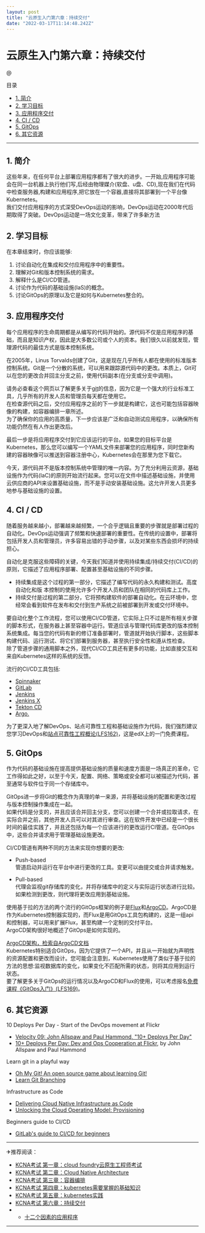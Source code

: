 ```yaml
---
layout: post
title: "云原生入门第六章：持续交付"
date: "2022-03-17T11:14:48.242Z"
---
```

云原生入门第六章：持续交付
=============

@

目录

*   [1\. 简介](#1-简介)
*   [2\. 学习目标](#2-学习目标)
*   [3\. 应用程序交付](#3-应用程序交付)
*   [4\. CI / CD](#4-ci--cd)
*   [5\. GitOps](#5-gitops)
*   [6\. 其它资源](#6-其它资源)

* * *

1\. 简介
------

这些年来，在任何平台上部署应用程序都有了很大的进步。一开始,应用程序可能会在同一台机器上执行他们写,后经由物理媒介(软盘、u盘、CD),现在我们在代码中检查服务器,构建和应用程序,把它放在一个容器,直接将其部署到一个平台像Kubernetes。  
我们交付应用程序的方式深受DevOps运动的影响，DevOps运动在2000年代后期取得了突破。DevOps运动是一场文化变革，带来了许多新方法

2\. 学习目标
--------

在本章结束时，你应该能够:

1.  讨论自动化在集成和交付应用程序中的重要性。
2.  理解对Git和版本控制系统的需求。
3.  解释什么是CI/CD管道。
4.  讨论作为代码的基础设施(IaS)的概念。
5.  讨论GitOps的原理以及它是如何与Kubernetes整合的。

3\. 应用程序交付
----------

每个应用程序的生命周期都是从编写的代码开始的。源代码不仅是应用程序的基础，而且是知识产权，因此是大多数公司或个人的资本。我们很久以前就发现，管理源代码的最佳方式是版本控制系统。

在2005年，Linus Torvalds创建了Git，这是现在几乎所有人都在使用的标准版本控制系统。Git是一个分散的系统，可以用来跟踪源代码中的更改。本质上，Git可以在您的更改合并回主分支之前，使用代码副本(在分支或分支中调用)。

请务必查看这个网页以了解更多关于[git](https://git-scm.com/)的信息，因为它是一个强大的行业标准工具，几乎所有的开发人员和管理员每天都在使用它。  
在检查源代码之后，交付应用程序之前的下一步就是构建它，这也可能包括容器映像的构建，如容器编排一章所述。  
为了确保你的应用的高质量，下一步应该是广泛和自动测试应用程序，以确保所有功能仍然在有人作出更改后。

最后一步是将应用程序交付到它应该运行的平台。如果您的目标平台是Kubernetes，那么您可以编写一个YAML文件来部署您的应用程序，同时您新构建的容器映像可以推送到容器注册中心，Kubernetes会在那里为您下载它。

今天，源代码并不是版本控制系统中管理的唯一内容。为了充分利用云资源，基础设施作为代码(IaC)的原则开始流行起来。您可以在文件中描述基础设施，并使用云供应商的API来设置基础设施，而不是手动安装基础设施。这允许开发人员更多地参与基础设施的设置。

4\. CI / CD
-----------

随着服务越来越小，部署越来越频繁，一个合乎逻辑且重要的步骤就是部署过程的自动化。DevOps运动强调了频繁和快速部署的重要性。在传统的设置中，部署将包括开发人员和管理员，许多容易出错的手动步骤，以及对某些东西会损坏的持续担心。

自动化是克服这些障碍的关键，今天我们知道并使用持续集成/持续交付(CI/CD)的原则，它描述了应用程序部署、配置甚至基础设施的不同步骤。

*   持续集成是这个过程的第一部分，它描述了编写代码的永久构建和测试。高度自动化和版 本控制的使用允许多个开发人员和团队在相同的代码库上工作。
*   持续交付是过程的第二部分，它将预构建软件的部署自动化。在云环境中，您经常会看到软件在发布和交付到生产系统之前被部署到开发或交付环境中。

要自动化整个工作流程，您可以使用CI/CD管道，它实际上只不过是所有相关步骤的脚本形式，在服务器上甚至容器中运行。管道应该与管理代码库更改的版本控制系统集成。每当您的代码有新的修订准备部署时，管道就开始执行脚本，这些脚本构建代码、运行测试、将它们部署到服务器，甚至执行安全性和遵从性检查。  
除了管道步骤的通用脚本之外，现代CI/CD工具还有更多的功能，比如直接交互和来自Kubernetes这样的系统的反馈。

流行的CI/CD工具包括:

*   [Spinnaker](https://spinnaker.io/)
*   [GitLab](https://about.gitlab.com/)
*   [Jenkins](https://www.jenkins.io/)
*   [Jenkins X](https://jenkins-x.io/)
*   [Tekton CD](https://github.com/tektoncd/pipeline)
*   [Argo.](https://argoproj.github.io/)

为了更深入地了解DevOps、站点可靠性工程和基础设施作为代码，我们强烈建议您学习DevOps和[站点可靠性工程概论(LFS162)](https://training.linuxfoundation.org/training/introduction-to-devops)，这是edX上的一门免费课程。

5\. GitOps
----------

作为代码的基础设施在提高提供基础设施的质量和速度方面是一场真正的革命，它工作得如此之好，以至于今天，配置、网络、策略或安全都可以被描述为代码，甚至通常与软件位于同一个存储库中。

GitOps进一步将Git的概念作为真理的单一来源，并将基础设施的配置和更改过程与版本控制操作集成在一起。  
如果代码是分支的，并且应该合并回主分支，您可以创建一个合并或拉取请求，在实际合并之前，其他开发人员可以对其进行审查。这在软件开发中已经是一个很长时间的最佳实践了，并且还包括为每一个应该进行的更改运行CI管道。在GitOps中，这些合并请求用于管理基础设施更改。

CI/CD管道有两种不同的方法来实现你想要的更改:

*   Push-based  
    管道启动并运行在平台中进行更改的工具。变更可以由提交或合并请求触发。
    
*   Pull-based  
    代理会监视git存储库的变化，并将存储库中的定义与实际运行状态进行比较。如果检测到更改，则代理将更改应用到基础设施。
    

使用基于拉的方法的两个流行的GitOps框架的例子是[Flux](https://fluxcd.io/)和[ArgoCD](https://argo-cd.readthedocs.io/en/stable/)。ArgoCD是作为Kubernetes控制器实现的，而Flux是用GitOps工具包构建的，这是一组api和控制器，可以用来扩展Flux，甚至构建一个定制的交付平台。  
ArgoCD架构很好地概述了GitOps是如何实现的。

[ArgoCD架构，检索自ArgoCD文档](https://argo-cd.readthedocs.io/en/stable/operator-manual/architecture/)  
Kubernetes特别适合GitOps，因为它提供了一个API，并且从一开始就为声明性的资源配置和更改而设计。您可能会注意到，Kubernetes使用了类似于基于拉的方法的思想:监视数据库的变化，如果变化不匹配所需的状态，则将其应用到运行状态。  
要了解更多关于GitOps的运行情况以及ArgoCD和Flux的使用，可以考虑报名[免费课程《GitOps入门》(LFS169)](https://training.linuxfoundation.org/training/introduction-to-gitops-lfs169/)。

6\. 其它资源
--------

10 Deploys Per Day - Start of the DevOps movement at Flickr

*   [Velocity 09: John Allspaw and Paul Hammond, "10+ Deploys Per Day"](https://www.youtube.com/watch?v=LdOe18KhtT4)
*   [10+ Deploys Per Day: Dev and Ops Cooperation at Flickr](https://www.slideshare.net/jallspaw/10-deploys-per-day-dev-and-ops-cooperation-at-flickr), by John Allspaw and Paul Hammond

Learn git in a playful way

*   [Oh My Git! An open source game about learning Git!](https://ohmygit.org/)
*   [Learn Git Branching](https://learngitbranching.js.org/)

Infrastructure as Code

*   [Delivering Cloud Native Infrastructure as Code](https://www.pulumi.com/whitepapers/delivering-cloud-native-infrastructure-as-code/)
*   [Unlocking the Cloud Operating Model: Provisioning](https://www.hashicorp.com/resources/unlocking-the-cloud-operating-model-provisioning)

Beginners guide to CI/CD

*   [GitLab's guide to CI/CD for beginners](https://about.gitlab.com/blog/2020/07/06/beginner-guide-ci-cd/)

* * *

✈推荐阅读：

*   [KCNA考试 第一章：cloud foundry云原生工程师考试](https://ghostwritten.blog.csdn.net/article/details/121482847)
*   [KCNA考试 第二章：Cloud Native Architecture](https://ghostwritten.blog.csdn.net/article/details/121492840)
*   [KCNA考试 第三章：容器编排](https://ghostwritten.blog.csdn.net/article/details/121527922)
*   [KCNA考试 第四章：kubernetes需要掌握的基础知识](https://ghostwritten.blog.csdn.net/article/details/123477851)
*   [KCNA考试 第五章：kubernetes实践](https://ghostwritten.blog.csdn.net/article/details/123496572)
*   [KCNA考试 第六章：持续交付](https://ghostwritten.blog.csdn.net/article/details/123553700)
*   *   [十二个因素的应用程序](https://ghostwritten.blog.csdn.net/article/details/121496200)

* * *